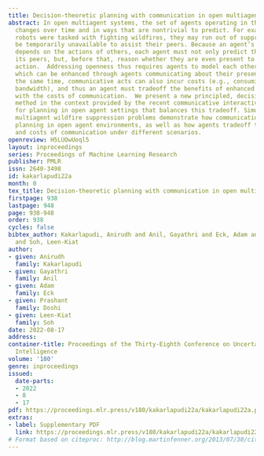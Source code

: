 ```yaml
---
title: Decision-theoretic planning with communication in open multiagent systems
abstract: In open multiagent systems, the set of agents operating in the environment
  changes over time and in ways that are nontrivial to predict. For example, if collaborative
  robots were tasked with fighting wildfires, they may run out of suppressants and
  be temporarily unavailable to assist their peers. Because an agent’s optimal action
  depends on the actions of others, each agent must not only predict the actions of
  its peers, but, before that, reason whether they are even present to perform an
  action.  Addressing openness thus requires agents to model each other’s presence,
  which can be enhanced through agents communicating about their presence in the environment.  At
  the same time, communicative acts can also incur costs (e.g., consuming limited
  bandwidth), and thus an agent must tradeoff the benefits of enhanced coordination
  with the costs of communication.  We present a new principled, decision-theoretic
  method in the context provided by the recent communicative interactive POMDP framework
  for planning in open agent settings that balances this tradeoff. Simulations of
  multiagent wildfire suppression problems demonstrate how communication can improve
  planning in open agent environments, as well as how agents tradeoff the benefits
  and costs of communication under different scenarios.
openreview: H5LUOwUoql5
layout: inproceedings
series: Proceedings of Machine Learning Research
publisher: PMLR
issn: 2640-3498
id: kakarlapudi22a
month: 0
tex_title: Decision-theoretic planning with communication in open multiagent systems
firstpage: 938
lastpage: 948
page: 938-948
order: 938
cycles: false
bibtex_author: Kakarlapudi, Anirudh and Anil, Gayathri and Eck, Adam and Doshi, Prashant
  and Soh, Leen-Kiat
author:
- given: Anirudh
  family: Kakarlapudi
- given: Gayathri
  family: Anil
- given: Adam
  family: Eck
- given: Prashant
  family: Doshi
- given: Leen-Kiat
  family: Soh
date: 2022-08-17
address:
container-title: Proceedings of the Thirty-Eighth Conference on Uncertainty in Artificial
  Intelligence
volume: '180'
genre: inproceedings
issued:
  date-parts:
  - 2022
  - 8
  - 17
pdf: https://proceedings.mlr.press/v180/kakarlapudi22a/kakarlapudi22a.pdf
extras:
- label: Supplementary PDF
  link: https://proceedings.mlr.press/v180/kakarlapudi22a/kakarlapudi22a-supp.pdf
# Format based on citeproc: http://blog.martinfenner.org/2013/07/30/citeproc-yaml-for-bibliographies/
---
```

